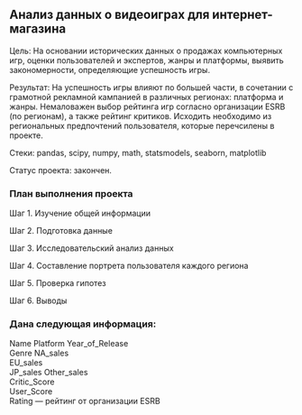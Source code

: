 ## Анализ данных о видеоиграх для интернет-магазина

Цель: На основании исторических данных о продажах компьютерных игр, оценки пользователей и экспертов, жанры и платформы, выявить закономерности, определяющие успешность игры.

Результат: На успешность игры влияют по большей части, в сочетании с грамотной рекламной кампанией в различных регионах: платформа и жанры. Немаловажен выбор рейтинга игр согласно организации ESRB (по регионам), а также рейтинг критиков. Исходить необходимо из региональных предпочтений пользователя, которые перечсилены в проекте.

Стеки: pandas, scipy, numpy, math, statsmodels, seaborn, matplotlib

Cтатус проекта: закончен.

### План выполнения проекта  

Шаг 1. Изучение общей информации

Шаг 2. Подготовка данные

Шаг 3. Исследовательский анализ данных

Шаг 4. Составление портрета пользователя каждого региона

Шаг 5. Проверка гипотез

Шаг 6. Выводы

### Дана следующая информация: 
Name 
Platform 
Year_of_Release  
Genre 
NA_sales  
EU_sales  
JP_sales 
Other_sales  
Critic_Score  
User_Score  
Rating — рейтинг от организации ESRB 


